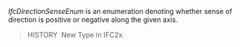 ﻿_IfcDirectionSenseEnum_ is an enumeration denoting whether sense of direction is positive or negative along the given axis.

> HISTORY&nbsp; New Type in IFC2x.